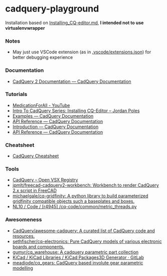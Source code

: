 cadquery-playground
===================
Installation based on [Installing_CQ-editor.md](https://gist.github.com/medicationforall/531220b892661d501de484e6df64fb20), **I intended not to use virtualenvwrapper**

### Notes
- May just use VSCode extension (as in [.vscode/extensions.json](.vscode/extensions.json)) for better debugging experience

### Documentation
- [CadQuery 2 Documentation — CadQuery Documentation](https://cadquery.readthedocs.io/en/latest/)

### Tutorials
- [MedicationForAll - YouTube](https://www.youtube.com/@MedicationForAll)
- [Intro To CadQuery Series: Installing CQ-Editor – Jordan Poles](https://blog.jpoles1.com/archives/247)
- [Examples — CadQuery Documentation](https://cadquery.readthedocs.io/en/latest/examples.html)
- [API Reference — CadQuery Documentation](https://cadquery.readthedocs.io/en/latest/apireference.html)
- [Introduction — CadQuery Documentation](https://cadquery.readthedocs.io/en/latest/intro.html)
- [API Reference — CadQuery Documentation](https://cadquery.readthedocs.io/en/latest/apireference.html#file-management-and-export)
### Cheatsheet
- [CadQuery Cheatsheet](https://cadquery.readthedocs.io/en/latest/_static/cadquery_cheatsheet.html)

### Tools
- [CadQuery – Open VSX Registry](https://open-vsx.org/extension/roipoussiere/cadquery)
- [jpmlt/freecad-cadquery2-workbench: Workbench to render CadQuery 2.x script in FreeCAD](https://github.com/jpmlt/freecad-cadquery2-workbench)
- [michaelgale/cq-gridfinity: A python library to build parameterized gridfinity compatible objects such a baseplates and boxes.](https://github.com/michaelgale/cq-gridfinity)
- [NL10 / Code / [r4945] /cq-code/common/metric_threads.py](https://sourceforge.net/p/nl10/code/HEAD/tree/cq-code/common/metric_threads.py)

### Awesomeness
- [CadQuery/awesome-cadquery: A curated list of CadQuery code and resources.](https://github.com/CadQuery/awesome-cadquery)
- [sethfischer/cq-electronics: Pure CadQuery models of various electronic boards and components.](https://github.com/sethfischer/cq-electronics)
- [gumyr/cq_warehouse: A cadquery parametric part collection](https://github.com/gumyr/cq_warehouse)
- [KiCad / KiCad Libraries / KiCad Packages3D Generator · GitLab](https://gitlab.com/kicad/libraries/kicad-packages3D-generator)
- [meadiode/cq_gears: CadQuery based involute gear parametric modelling](https://github.com/meadiode/cq_gears)
